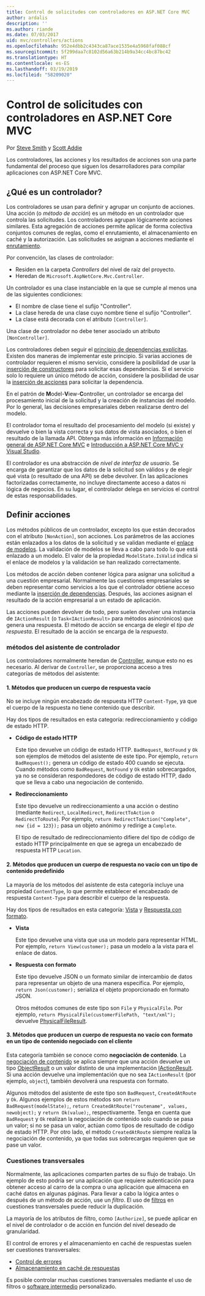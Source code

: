 ```yaml
---
title: Control de solicitudes con controladores en ASP.NET Core MVC
author: ardalis
description: ''
ms.author: riande
ms.date: 07/03/2017
uid: mvc/controllers/actions
ms.openlocfilehash: 952e4dbb2c4343ca87ace1535e4a5968faf088cf
ms.sourcegitcommit: 5f299daa7c8102d56a63b214b9a34cc4bc87bc42
ms.translationtype: HT
ms.contentlocale: es-ES
ms.lasthandoff: 03/19/2019
ms.locfileid: "58209020"
---
```

# <a name="handle-requests-with-controllers-in-aspnet-core-mvc"></a>Control de solicitudes con controladores en ASP.NET Core MVC

Por [Steve Smith](https://ardalis.com/) y [Scott Addie](https://github.com/scottaddie)

Los controladores, las acciones y los resultados de acciones son una parte fundamental del proceso que siguen los desarrolladores para compilar aplicaciones con ASP.NET Core MVC.

## <a name="what-is-a-controller"></a>¿Qué es un controlador?

Los controladores se usan para definir y agrupar un conjunto de acciones. Una acción (o *método de acción*) es un método en un controlador que controla las solicitudes. Los controladores agrupan lógicamente acciones similares. Esta agregación de acciones permite aplicar de forma colectiva conjuntos comunes de reglas, como el enrutamiento, el almacenamiento en caché y la autorización. Las solicitudes se asignan a acciones mediante el [enrutamiento](xref:mvc/controllers/routing).

Por convención, las clases de controlador:
* Residen en la carpeta *Controllers* del nivel de raíz del proyecto.
* Heredan de `Microsoft.AspNetCore.Mvc.Controller`.

Un controlador es una clase instanciable en la que se cumple al menos una de las siguientes condiciones:
* El nombre de clase tiene el sufijo "Controller".
* La clase hereda de una clase cuyo nombre tiene el sufijo "Controller".
* La clase está decorada con el atributo `[Controller]`.

Una clase de controlador no debe tener asociado un atributo `[NonController]`.

Los controladores deben seguir el [principio de dependencias explícitas](/dotnet/standard/modern-web-apps-azure-architecture/architectural-principles#explicit-dependencies). Existen dos maneras de implementar este principio. Si varias acciones de controlador requieren el mismo servicio, considere la posibilidad de usar la [inserción de constructores](xref:mvc/controllers/dependency-injection#constructor-injection) para solicitar esas dependencias. Si el servicio solo lo requiere un único método de acción, considere la posibilidad de usar la [inserción de acciones](xref:mvc/controllers/dependency-injection#action-injection-with-fromservices) para solicitar la dependencia.

En el patrón de **M**odel-**V**iew-**C**ontroller, un controlador se encarga del procesamiento inicial de la solicitud y la creación de instancias del modelo. Por lo general, las decisiones empresariales deben realizarse dentro del modelo.

El controlador toma el resultado del procesamiento del modelo (si existe) y devuelve o bien la vista correcta y sus datos de vista asociados, o bien el resultado de la llamada API. Obtenga más información en [Información general de ASP.NET Core MVC](xref:mvc/overview) e [Introducción a ASP.NET Core MVC y Visual Studio](xref:tutorials/first-mvc-app/start-mvc).

El controlador es una abstracción de *nivel de interfaz de usuario*. Se encarga de garantizar que los datos de la solicitud son válidos y de elegir qué vista (o resultado de una API) se debe devolver. En las aplicaciones factorizadas correctamente, no incluye directamente acceso a datos ni lógica de negocios. En su lugar, el controlador delega en servicios el control de estas responsabilidades.

## <a name="defining-actions"></a>Definir acciones

Los métodos públicos de un controlador, excepto los que están decorados con el atributo `[NonAction]`, son acciones. Los parámetros de las acciones están enlazados a los datos de la solicitud y se validan mediante el [enlace de modelos](xref:mvc/models/model-binding). La validación de modelos se lleva a cabo para todo lo que está enlazado a un modelo. El valor de la propiedad `ModelState.IsValid` indica si el enlace de modelos y la validación se han realizado correctamente.

Los métodos de acción deben contener lógica para asignar una solicitud a una cuestión empresarial. Normalmente las cuestiones empresariales se deben representar como servicios a los que el controlador obtiene acceso mediante la [inserción de dependencias](xref:mvc/controllers/dependency-injection). Después, las acciones asignan el resultado de la acción empresarial a un estado de aplicación.

Las acciones pueden devolver de todo, pero suelen devolver una instancia de `IActionResult` (o `Task<IActionResult>` para métodos asincrónicos) que genera una respuesta. El método de acción se encarga de elegir el *tipo de respuesta*. El resultado de la acción se encarga de la *respuesta*.

### <a name="controller-helper-methods"></a>métodos del asistente de controlador

Los controladores normalmente heredan de [Controller](/dotnet/api/microsoft.aspnetcore.mvc.controller), aunque esto no es necesario. Al derivar de `Controller`, se proporciona acceso a tres categorías de métodos del asistente:

#### <a name="1-methods-resulting-in-an-empty-response-body"></a>1. Métodos que producen un cuerpo de respuesta vacío

No se incluye ningún encabezado de respuesta HTTP `Content-Type`, ya que el cuerpo de la respuesta no tiene contenido que describir.

Hay dos tipos de resultados en esta categoría: redireccionamiento y código de estado HTTP.

* **Código de estado HTTP**

    Este tipo devuelve un código de estado HTTP. `BadRequest`, `NotFound` y `Ok` son ejemplos de métodos del asistente de este tipo. Por ejemplo, `return BadRequest();` genera un código de estado 400 cuando se ejecuta. Cuando métodos como `BadRequest`, `NotFound` y `Ok` están sobrecargados, ya no se consideran respondedores de código de estado HTTP, dado que se lleva a cabo una negociación de contenido.

* **Redireccionamiento**

    Este tipo devuelve un redireccionamiento a una acción o destino (mediante `Redirect`, `LocalRedirect`, `RedirectToAction` o `RedirectToRoute`). Por ejemplo, `return RedirectToAction("Complete", new {id = 123});` pasa un objeto anónimo y redirige a `Complete`.

    El tipo de resultado de redireccionamiento difiere del tipo de código de estado HTTP principalmente en que se agrega un encabezado de respuesta HTTP `Location`.

#### <a name="2-methods-resulting-in-a-non-empty-response-body-with-a-predefined-content-type"></a>2. Métodos que producen un cuerpo de respuesta no vacío con un tipo de contenido predefinido

La mayoría de los métodos del asistente de esta categoría incluye una propiedad `ContentType`, lo que permite establecer el encabezado de respuesta `Content-Type` para describir el cuerpo de la respuesta.

Hay dos tipos de resultados en esta categoría: [Vista](xref:mvc/views/overview) y [Respuesta con formato](xref:web-api/advanced/formatting).

* **Vista**

    Este tipo devuelve una vista que usa un modelo para representar HTML. Por ejemplo, `return View(customer);` pasa un modelo a la vista para el enlace de datos.

* **Respuesta con formato**

    Este tipo devuelve JSON o un formato similar de intercambio de datos para representar un objeto de una manera específica. Por ejemplo, `return Json(customer);` serializa el objeto proporcionado en formato JSON.
    
    Otros métodos comunes de este tipo son `File` y `PhysicalFile`. Por ejemplo, `return PhysicalFile(customerFilePath, "text/xml");` devuelve [PhysicalFileResult](/dotnet/api/microsoft.aspnetcore.mvc.physicalfileresult).

#### <a name="3-methods-resulting-in-a-non-empty-response-body-formatted-in-a-content-type-negotiated-with-the-client"></a>3. Métodos que producen un cuerpo de respuesta no vacío con formato en un tipo de contenido negociado con el cliente

Esta categoría también se conoce como **negociación de contenido**. La [negociación de contenido](xref:web-api/advanced/formatting#content-negotiation) se aplica siempre que una acción devuelve un tipo [ObjectResult](/dotnet/api/microsoft.aspnetcore.mvc.objectresult) o un valor distinto de una implementación [IActionResult](/dotnet/api/microsoft.aspnetcore.mvc.iactionresult). Si una acción devuelve una implementación que no sea `IActionResult` (por ejemplo, `object`), también devolverá una respuesta con formato.

Algunos métodos del asistente de este tipo son `BadRequest`, `CreatedAtRoute` y `Ok`. Algunos ejemplos de estos métodos son `return BadRequest(modelState);`, `return CreatedAtRoute("routename", values, newobject);` y `return Ok(value);`, respectivamente. Tenga en cuenta que `BadRequest` y `Ok` realizan la negociación de contenido solo cuando se pasa un valor; si no se pasa un valor, actúan como tipos de resultado de código de estado HTTP. Por otro lado, el método `CreatedAtRoute` siempre realiza la negociación de contenido, ya que todas sus sobrecargas requieren que se pase un valor.

### <a name="cross-cutting-concerns"></a>Cuestiones transversales

Normalmente, las aplicaciones comparten partes de su flujo de trabajo. Un ejemplo de esto podría ser una aplicación que requiere autenticación para obtener acceso al carro de la compra o una aplicación que almacena en caché datos en algunas páginas. Para llevar a cabo la lógica antes o después de un método de acción, use un *filtro*. El uso de [filtros](xref:mvc/controllers/filters) en cuestiones transversales puede reducir la duplicación.

La mayoría de los atributos de filtro, como `[Authorize]`, se puede aplicar en el nivel de controlador o de acción en función del nivel deseado de granularidad.

El control de errores y el almacenamiento en caché de respuestas suelen ser cuestiones transversales:
* [Control de errores](xref:mvc/controllers/filters#exception-filters)
* [Almacenamiento en caché de respuestas](xref:performance/caching/response)

Es posible controlar muchas cuestiones transversales mediante el uso de filtros o [software intermedio](xref:fundamentals/middleware/index) personalizado.
